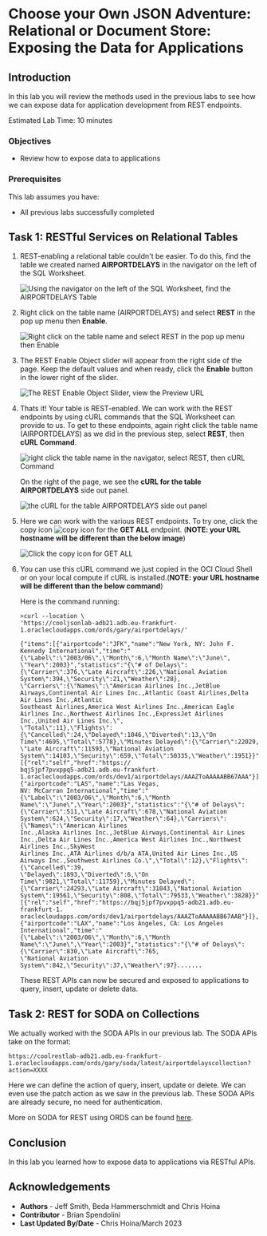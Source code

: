 # Choose your Own JSON Adventure: Relational or Document Store: Exposing the Data for Applications

## Introduction

In this lab you will review the methods used in the previous labs to see how we can expose data for application development from REST endpoints.

Estimated Lab Time: 10 minutes

### Objectives

- Review how to expose data to applications

### Prerequisites

This lab assumes you have:

- All previous labs successfully completed

## Task 1: RESTful Services on Relational Tables

1. REST-enabling a relational table couldn't be easier. To do this, find the table we created named **AIRPORTDELAYS** in the navigator on the left of the SQL Worksheet.

    ![Using the navigator on the left of the SQL Worksheet, find the AIRPORTDELAYS Table](./images/find-the-AIRPORTDELAYS-Table.png " ")

2. Right click on the table name (AIRPORTDELAYS) and select **REST** in the pop up menu then **Enable**.

    ![Right click on the table name and select REST in the pop up menu then Enable](./images/select-REST-in-the-pop-up.png " ")

3. The REST Enable Object slider will appear from the right side of the page. Keep the default values and when ready, click the **Enable** button in the lower right of the slider.

    ![The REST Enable Object Slider, view the Preview URL](./images/REST-Enable-Object-Slider.png " ")

4. Thats it! Your table is REST-enabled. We can work with the REST endpoints by using cURL commands that the SQL Worksheet can provide to us. To get to these endpoints, again right click the table name (AIRPORTDELAYS) as we did in the previous step, select **REST**, then **cURL Command**.

    ![right click the table name in the navigator, select REST, then cURL Command](./images/right-click-the-table-name.png " ")

    On the right of the page, we see the **cURL for the table AIRPORTDELAYS** side out panel.

    ![the cURL for the table AIRPORTDELAYS side out panel](./images/the-cURL-for-the-table.png " ")

5. Here we can work with the various REST endpoints. To try one, click the copy icon ![copy icon](./images/copy-copy-icon.png) for the **GET ALL** endpoint. (**NOTE: your URL hostname will be different than the below image**)

    ![Click the copy icon for GET ALL](./images/Click-the-copy-icon.png " ")

6. You can use this cURL command we just copied in the OCI Cloud Shell or on your local compute if cURL is installed.(**NOTE: your URL hostname will be different than the below command**)

    Here is the command running:

    ```curl
    >curl --location \
    'https://cooljsonlab-adb21.adb.eu-frankfurt-1.oraclecloudapps.com/ords/gary/airportdelays/'

    {"items":[{"airportcode":"JFK","name":"New York, NY: John F. Kennedy International","time":"{\"Label\":\"2003/06\",\"Month\":6,\"Month Name\":\"June\",
    \"Year\":2003}","statistics":"{\"# of Delays\":{\"Carrier\":376,\"Late Aircraft\":226,\"National Aviation System\":394,\"Security\":21,\"Weather\":28},
    \"Carriers\":{\"Names\":\"American Airlines Inc.,JetBlue Airways,Continental Air Lines Inc.,Atlantic Coast Airlines,Delta Air Lines Inc.,Atlantic 
    Southeast Airlines,America West Airlines Inc.,American Eagle Airlines Inc.,Northwest Airlines Inc.,ExpressJet Airlines Inc.,United Air Lines Inc.\",
    \"Total\":11},\"Flights\":{\"Cancelled\":24,\"Delayed\":1046,\"Diverted\":13,\"On Time\":4695,\"Total\":5778},\"Minutes Delayed\":{\"Carrier\":22029,
    \"Late Aircraft\":11593,\"National Aviation System\":14103,\"Security\":659,\"Total\":50335,\"Weather\":1951}}","links":[{"rel":"self","href":"https://
    bqj5jpf7pvxppq5-adb21.adb.eu-frankfurt-1.oraclecloudapps.com/ords/dev1/airportdelays/AAAZToAAAAABB67AAA"}]},{"airportcode":"LAS","name":"Las Vegas, 
    NV: McCarran International","time":"{\"Label\":\"2003/06\",\"Month\":6,\"Month Name\":\"June\",\"Year\":2003}","statistics":"{\"# of Delays\":
    {\"Carrier\":511,\"Late Aircraft\":678,\"National Aviation System\":624,\"Security\":17,\"Weather\":64},\"Carriers\":{\"Names\":\"American Airlines 
    Inc.,Alaska Airlines Inc.,JetBlue Airways,Continental Air Lines Inc.,Delta Air Lines Inc.,America West Airlines Inc.,Northwest Airlines Inc.,SkyWest 
    Airlines Inc.,ATA Airlines d/b/a ATA,United Air Lines Inc.,US Airways Inc.,Southwest Airlines Co.\",\"Total\":12},\"Flights\":{\"Cancelled\":39,
    \"Delayed\":1893,\"Diverted\":6,\"On Time\":9821,\"Total\":11759},\"Minutes Delayed\":{\"Carrier\":24293,\"Late Aircraft\":31043,\"National Aviation 
    System\":19561,\"Security\":808,\"Total\":79533,\"Weather\":3828}}","links":[{"rel":"self","href":"https://bqj5jpf7pvxppq5-adb21.adb.eu-frankfurt-1.
    oraclecloudapps.com/ords/dev1/airportdelays/AAAZToAAAAABB67AAB"}]},{"airportcode":"LAX","name":"Los Angeles, CA: Los Angeles International","time":"
    {\"Label\":\"2003/06\",\"Month\":6,\"Month Name\":\"June\",\"Year\":2003}","statistics":"{\"# of Delays\":{\"Carrier\":830,\"Late Aircraft\":765,
    \"National Aviation System\":842,\"Security\":37,\"Weather\":97}.......
    ```

    These REST APIs can now be secured and exposed to applications to query, insert, update or delete data.

## Task 2: REST for SODA on Collections

We actually worked with the SODA APIs in our previous lab. The SODA APIs take on the format:

```na
https://coolrestlab-adb21.adb.eu-frankfurt-1.oraclecloudapps.com/ords/gary/soda/latest/airportdelayscollection?action=XXXX
```

Here we can define the action of query, insert, update or delete. We can even use the patch action as we saw in the previous lab. These SODA APIs are already secure, no need for authentication.

More on SODA for REST using ORDS can be found [here](https://docs.oracle.com/en/database/oracle/simple-oracle-document-access/rest/index.html).

## Conclusion

In this lab you learned how to expose data to applications via RESTful APIs.

## Acknowledgements

- **Authors** - Jeff Smith, Beda Hammerschmidt and Chris Hoina
- **Contributor** - Brian Spendolini
- **Last Updated By/Date** - Chris Hoina/March 2023

